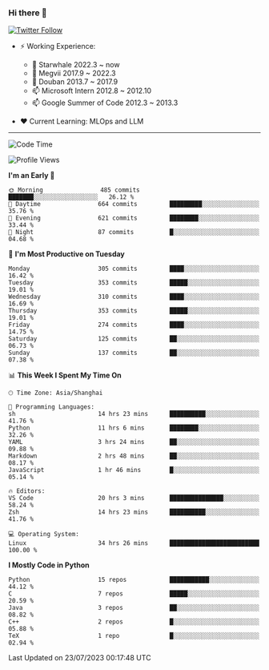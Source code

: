 ### Hi there 👋

[![Twitter Follow](https://img.shields.io/twitter/follow/tianweidut?style=social)](https://twitter.com/tianweidut)

- ⚡ Working Experience:
  - 🔭 Starwhale 2022.3 ~ now
  - 🌱 Megvii 2017.9 ~ 2022.3
  - 🌱 Douban 2013.7 ~ 2017.9
  - 📫 Microsoft Intern 2012.8 ~ 2012.10
  - 📫 Google Summer of Code 2012.3 ~ 2013.3

- ❤️ Current Learning: MLOps and LLM

---
<!--START_SECTION:waka-->
![Code Time](http://img.shields.io/badge/Code%20Time-4%2C302%20hrs%201%20min-blue)

![Profile Views](http://img.shields.io/badge/Profile%20Views-6-blue)

**I'm an Early 🐤** 

```text
🌞 Morning                485 commits         ███████░░░░░░░░░░░░░░░░░░   26.12 % 
🌆 Daytime                664 commits         █████████░░░░░░░░░░░░░░░░   35.76 % 
🌃 Evening                621 commits         ████████░░░░░░░░░░░░░░░░░   33.44 % 
🌙 Night                  87 commits          █░░░░░░░░░░░░░░░░░░░░░░░░   04.68 % 
```
📅 **I'm Most Productive on Tuesday** 

```text
Monday                   305 commits         ████░░░░░░░░░░░░░░░░░░░░░   16.42 % 
Tuesday                  353 commits         █████░░░░░░░░░░░░░░░░░░░░   19.01 % 
Wednesday                310 commits         ████░░░░░░░░░░░░░░░░░░░░░   16.69 % 
Thursday                 353 commits         █████░░░░░░░░░░░░░░░░░░░░   19.01 % 
Friday                   274 commits         ████░░░░░░░░░░░░░░░░░░░░░   14.75 % 
Saturday                 125 commits         ██░░░░░░░░░░░░░░░░░░░░░░░   06.73 % 
Sunday                   137 commits         ██░░░░░░░░░░░░░░░░░░░░░░░   07.38 % 
```


📊 **This Week I Spent My Time On** 

```text
🕑︎ Time Zone: Asia/Shanghai

💬 Programming Languages: 
sh                       14 hrs 23 mins      ██████████░░░░░░░░░░░░░░░   41.76 % 
Python                   11 hrs 6 mins       ████████░░░░░░░░░░░░░░░░░   32.26 % 
YAML                     3 hrs 24 mins       ██░░░░░░░░░░░░░░░░░░░░░░░   09.88 % 
Markdown                 2 hrs 48 mins       ██░░░░░░░░░░░░░░░░░░░░░░░   08.17 % 
JavaScript               1 hr 46 mins        █░░░░░░░░░░░░░░░░░░░░░░░░   05.14 % 

🔥 Editors: 
VS Code                  20 hrs 3 mins       ███████████████░░░░░░░░░░   58.24 % 
Zsh                      14 hrs 23 mins      ██████████░░░░░░░░░░░░░░░   41.76 % 

💻 Operating System: 
Linux                    34 hrs 26 mins      █████████████████████████   100.00 % 
```

**I Mostly Code in Python** 

```text
Python                   15 repos            ███████████░░░░░░░░░░░░░░   44.12 % 
C                        7 repos             █████░░░░░░░░░░░░░░░░░░░░   20.59 % 
Java                     3 repos             ██░░░░░░░░░░░░░░░░░░░░░░░   08.82 % 
C++                      2 repos             █░░░░░░░░░░░░░░░░░░░░░░░░   05.88 % 
TeX                      1 repo              █░░░░░░░░░░░░░░░░░░░░░░░░   02.94 % 
```




 Last Updated on 23/07/2023 00:17:48 UTC
<!--END_SECTION:waka-->
